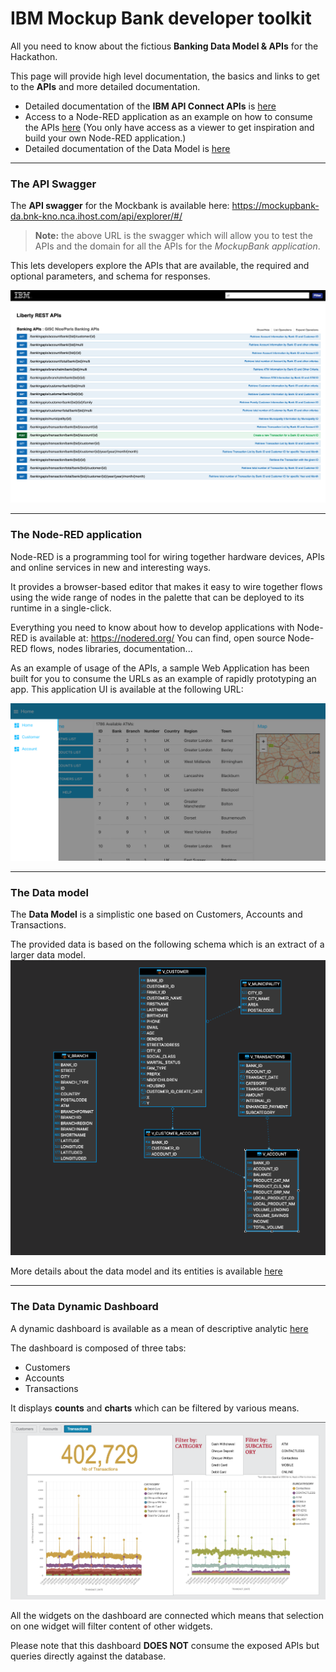 # IBM Mockup Bank developer toolkit

All you need to know about the fictious **Banking Data Model &amp; APIs** for the Hackathon.

This page will provide high level documentation, the basics and links to get to the **APIs** and more detailed documentation.
+ Detailed documentation of the **IBM API Connect APIs** is [here](mockupbank-api-doc.md)
+ Access to a Node-RED application as an example on how to consume the APIs [here]() (You only have access as a viewer to get inspiration and build your own Node-RED application.)
+ Detailed documentation of the Data Model is [here](datamodel/DataModel.md)

---
### The API Swagger  

The **API swagger** for the Mockbank is available here: https://mockupbank-da.bnk-kno.nca.ihost.com/api/explorer/#/


> **Note:** the above URL is the swagger which will allow you to test the APIs and the domain for all the APIs for the *MockupBank application*.

This lets developers explore the APIs that are available, the required and optional parameters, and schema for responses.

![](assets/swagger-mockup.png)


---
### The Node-RED application  
Node-RED is a programming tool for wiring together hardware devices, APIs and online services in new and interesting ways.

It provides a browser-based editor that makes it easy to wire together flows using the wide range of nodes in the palette that can be deployed to its runtime in a single-click.

Everything you need to know about how to develop applications with Node-RED is available at: https://nodered.org/
You can find, open source Node-RED flows, nodes libraries, documentation...

As an example of usage of the APIs, a sample Web Application has been built for you to consume the URLs as an example of rapidly prototyping an app.
This application UI is available at the following URL:

![](assets/markdown-img-paste-20191001123544158.png)

---
### The Data model  

The **Data Model** is a simplistic one based on Customers, Accounts and Transactions.

The provided data is based on the following schema which is an extract of a larger data model.
![](assets/datamodel-20.png)

More details about the data model and its entities is available [here](datamodel/DataModel.md)

---
### The Data Dynamic Dashboard  

A dynamic dashboard is available as a mean of descriptive analytic [here](https://eu-gb.dataplatform.cloud.ibm.com/dashboards/c30b0802-4968-4b88-a71f-d2f1b60e86ae/view/7c35c90104a018965ff6c0e4079f24527f36715db1bb8a0380877b4959632497a96d1691c87a490c89120264fbed445a9b)


The dashboard is composed of three tabs:
- Customers
- Accounts
- Transactions

It displays **counts** and **charts** which can be filtered by various means.

![](assets/data-dashboard.png)

All the widgets on the dashboard are connected which means that selection on one widget will filter content of other widgets.

Please note that this dashboard **DOES NOT** consume the exposed APIs but queries directly against the database.
